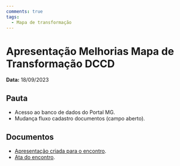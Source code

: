 ```yaml
---
comments: true
tags:
  - Mapa de transformação
---
```


# Apresentação Melhorias Mapa de Transformação DCCD

**Data:** 18/09/2023

## Pauta
- Acesso ao banco de dados do Portal MG.
- Mudança fluxo cadastro documentos (campo aberto).

## Documentos

- [Apresentação criada para o encontro](https://suges-mg.github.io/reveal.js/presentations/20230918_fluxo_documentos_canais_digitais/index.html).
- [Ata do encontro](../atas/20230918_apresentacao_canais_digitais_mapa_transformacao).
